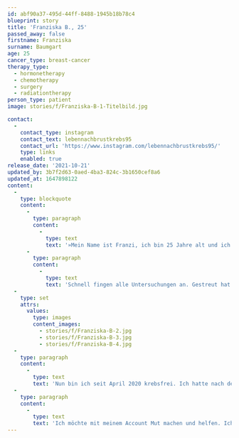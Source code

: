 ```yaml
---
id: abf90a37-495d-44ff-8488-1945b18b78c4
blueprint: story
title: 'Franziska B., 25'
passed_away: false
firstname: Franziska
surname: Baumgart
age: 25
cancer_type: breast-cancer
therapy_type:
  - hormonetherapy
  - chemotherapy
  - surgery
  - radiationtherapy
person_type: patient
image: stories/f/Franziska-B-1-Titelbild.jpg

contact:
  -
    contact_type: instagram
    contact_text: lebennachbrustkrebs95
    contact_url: 'https://www.instagram.com/lebennachbrustkrebs95/'
    type: links
    enabled: true
release_date: '2021-10-21'
updated_by: 3b7f2d63-0aed-4ba3-824c-3b1650cef8a6
updated_at: 1647898122
content:
  -
    type: blockquote
    content:
      -
        type: paragraph
        content:
          -
            type: text
            text: '»Mein Name ist Franzi, ich bin 25 Jahre alt und ich erhielt im November 2019 die Diagnose Brustkrebs. Da war ich gerade mal 24 Jahre alt. Mit meiner kleinen Tochter im Alter von 13 Monaten auf dem Arm, stand meine Welt still. Ich dachte nur, ich werde sterben!'
      -
        type: paragraph
        content:
          -
            type: text
            text: 'Schnell fingen alle Untersuchungen an. Gestreut hat es ›nur‹ in meinen Lymphknoten unter dem Arm, aber sonst hatte ich ›Glück im Unglück‹. Bereits zwei Wochen nach der Diagnose fing die Chemotherapie an. Ich erhielt insgesamt acht Stück davon, hatte eine brusterhaltende Operation und meine Lymphknoten wurden entfernt. Dazu kamen 33 Bestrahlungen und insgesamt 18 mal Antikörpertherapie. Einen Port à Cath hatte ich selbstverständlich auch erhalten.'
  -
    type: set
    attrs:
      values:
        type: images
        content_images:
          - stories/f/Franziska-B-2.jpg
          - stories/f/Franziska-B-3.jpg
          - stories/f/Franziska-B-4.jpg
  -
    type: paragraph
    content:
      -
        type: text
        text: 'Nun bin ich seit April 2020 krebsfrei. Ich hatte nach der Chemotherapie eine komplette Remission! Ein Traum! Ziel erreicht! Nun kämpfe ich mich zurück ins Leben. Ich habe ein ausgeprägtes Fatigue-Syndrom und verarbeite das Geschehene. Denn nur weil ›krebsfrei‹, ist man noch lange nicht gesund. Aber ich liebe mein neues Leben! Meine neuen Haare sowieso! Ich habe das alles irgendwie gebraucht, um meine Persönlichkeit zu finden. Da bin ich irgendwie auch dankbar! Denn jetzt bin ich ich❣️'
  -
    type: paragraph
    content:
      -
        type: text
        text: 'Ich möchte mit meinem Account Mut machen und helfen. Ich bekomme viele Nachrichten und freue mich über jede einzelne, die ich beantworten kann. Einfach nie den Mut verlieren!«'
---
```

